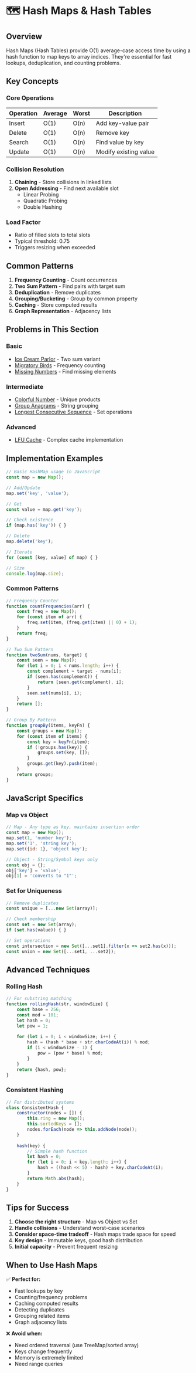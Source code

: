# 🗺️ Hash Maps & Hash Tables

## Overview
Hash Maps (Hash Tables) provide O(1) average-case access time by using a hash function to map keys to array indices. They're essential for fast lookups, deduplication, and counting problems.

## Key Concepts

### Core Operations
| Operation | Average | Worst | Description |
|-----------|---------|-------|-------------|
| Insert | O(1) | O(n) | Add key-value pair |
| Delete | O(1) | O(n) | Remove key |
| Search | O(1) | O(n) | Find value by key |
| Update | O(1) | O(n) | Modify existing value |

### Collision Resolution
1. **Chaining** - Store collisions in linked lists
2. **Open Addressing** - Find next available slot
   - Linear Probing
   - Quadratic Probing
   - Double Hashing

### Load Factor
- Ratio of filled slots to total slots
- Typical threshold: 0.75
- Triggers resizing when exceeded

## Common Patterns

1. **Frequency Counting** - Count occurrences
2. **Two Sum Pattern** - Find pairs with target sum
3. **Deduplication** - Remove duplicates
4. **Grouping/Bucketing** - Group by common property
5. **Caching** - Store computed results
6. **Graph Representation** - Adjacency lists

## Problems in This Section

### Basic
- [Ice Cream Parlor](problems/ice-cream-parlor.md) - Two sum variant
- [Migratory Birds](problems/migratory-birds.md) - Frequency counting
- [Missing Numbers](problems/missing-numbers.md) - Find missing elements

### Intermediate
- [Colorful Number](problems/colorful-number.md) - Unique products
- [Group Anagrams](problems/group-anagrams.md) - String grouping
- [Longest Consecutive Sequence](problems/longest-consecutive-sequence.md) - Set operations

### Advanced
- [LFU Cache](problems/lfu-cache.md) - Complex cache implementation

## Implementation Examples

```javascript
// Basic HashMap usage in JavaScript
const map = new Map();

// Add/Update
map.set('key', 'value');

// Get
const value = map.get('key');

// Check existence
if (map.has('key')) { }

// Delete
map.delete('key');

// Iterate
for (const [key, value] of map) { }

// Size
console.log(map.size);
```

### Common Patterns

```javascript
// Frequency Counter
function countFrequencies(arr) {
    const freq = new Map();
    for (const item of arr) {
        freq.set(item, (freq.get(item) || 0) + 1);
    }
    return freq;
}

// Two Sum Pattern
function twoSum(nums, target) {
    const seen = new Map();
    for (let i = 0; i < nums.length; i++) {
        const complement = target - nums[i];
        if (seen.has(complement)) {
            return [seen.get(complement), i];
        }
        seen.set(nums[i], i);
    }
    return [];
}

// Group By Pattern
function groupBy(items, keyFn) {
    const groups = new Map();
    for (const item of items) {
        const key = keyFn(item);
        if (!groups.has(key)) {
            groups.set(key, []);
        }
        groups.get(key).push(item);
    }
    return groups;
}
```

## JavaScript Specifics

### Map vs Object
```javascript
// Map - Any type as key, maintains insertion order
const map = new Map();
map.set(1, 'number key');
map.set('1', 'string key');
map.set({id: 1}, 'object key');

// Object - String/Symbol keys only
const obj = {};
obj['key'] = 'value';
obj[1] = 'converts to "1"';
```

### Set for Uniqueness
```javascript
// Remove duplicates
const unique = [...new Set(array)];

// Check membership
const set = new Set(array);
if (set.has(value)) { }

// Set operations
const intersection = new Set([...set1].filter(x => set2.has(x)));
const union = new Set([...set1, ...set2]);
```

## Advanced Techniques

### Rolling Hash
```javascript
// For substring matching
function rollingHash(str, windowSize) {
    const base = 256;
    const mod = 101;
    let hash = 0;
    let pow = 1;
    
    for (let i = 0; i < windowSize; i++) {
        hash = (hash * base + str.charCodeAt(i)) % mod;
        if (i < windowSize - 1) {
            pow = (pow * base) % mod;
        }
    }
    return {hash, pow};
}
```

### Consistent Hashing
```javascript
// For distributed systems
class ConsistentHash {
    constructor(nodes = []) {
        this.ring = new Map();
        this.sortedKeys = [];
        nodes.forEach(node => this.addNode(node));
    }
    
    hash(key) {
        // Simple hash function
        let hash = 0;
        for (let i = 0; i < key.length; i++) {
            hash = ((hash << 5) - hash) + key.charCodeAt(i);
        }
        return Math.abs(hash);
    }
}
```

## Tips for Success

1. **Choose the right structure** - Map vs Object vs Set
2. **Handle collisions** - Understand worst-case scenarios
3. **Consider space-time tradeoff** - Hash maps trade space for speed
4. **Key design** - Immutable keys, good hash distribution
5. **Initial capacity** - Prevent frequent resizing

## When to Use Hash Maps

✅ **Perfect for:**
- Fast lookups by key
- Counting/frequency problems
- Caching computed results
- Detecting duplicates
- Grouping related items
- Graph adjacency lists

❌ **Avoid when:**
- Need ordered traversal (use TreeMap/sorted array)
- Keys change frequently
- Memory is extremely limited
- Need range queries
